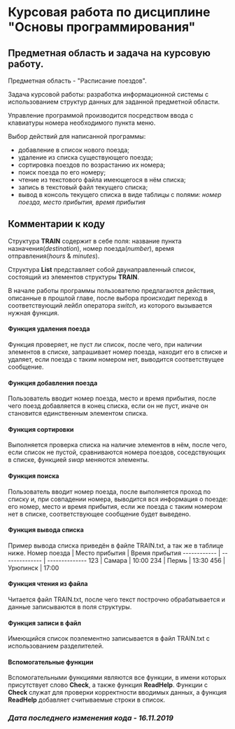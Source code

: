 # Курсовая работа по дисциплине "Основы программирования"

## Предметная область и задача на курсовую работу.
Предметная область - "Расписание поездов".

Задача курсовой работы: разработка информационной системы с использованием структур данных для заданной предметной области.

Управление программой производится посредством ввода с клавиатуры номера необходимого пункта меню.

Выбор действий для написанной программы:
- добавление в список нового поезда;
- удаление из списка существующего поезда;
- сортировка поездов по возрастанию их номера;
- поиск поезда по его номеру;
- чтение из текстового файла имеющегося в нём списка;
- запись в текстовый файл текущего списка;
- вывод в консоль текущего списка в виде таблицы с полями: *номер поезда, место прибытия, время прибытия*

## Комментарии к коду
Структура **TRAIN** содержит в себе поля: название пункта назначения(*destination*), номер поезда(*number*), время отправления(*hours* & *minutes*).

Структура **List** представляет собой двунаправленный список, состоящий из элементов структуры **TRAIN**.

В начале работы программы пользователю предлагаются действия, описанные в прошлой главе, после выбора происходит переход в соответствующий лейбл оператора *switch*, из которого вызывается нужная функция.

#### Функция удаления поезда
Функция проверяет, не пуст ли список, после чего, при наличии элементов в списке, запрашивает номер поезда, находит его в списке и удаляет, если поезда с таким номером нет, выводится соответствущее сообщение.

#### Функция добавления поезда
Пользователь вводит номер поезда, место и время прибытия, после чего поезд добавляется в конец списка, если он не пуст, иначе он становится единственным элементом списка.

#### Функция сортировки
Выполняется проверка списка на наличие элементов в нём, после чего, если список не пустой, сравниваются номера поездов, соседствующих в списке, функцией *swap* меняются элементы.

#### Функция поиска
Пользователь вводит номер поезда, после выполняется проход по списку и, при совпадении номера, выводится вся информация о поезде: его номер, место и время прибытия, если же поезда с таким номером нет в списке, соответствующее сообщение будет выведено.

#### Функция вывода списка
Пример вывода списка приведён в файле TRAIN.txt, а так же в таблице ниже.
Номер поезда | Место прибытия | Время прибытия
------------ | -------------- | --------------
123          | Самара         | 10:00
234          | Пермь          | 13:30
456          | Урюпинск       | 17:00

#### Функция чтения из файла
Читается файл TRAIN.txt, после чего текст построчно обрабатывается и данные записываются в поля структуры.

#### Функция записи в файл
Имеющийся список поэлементно записывается в файл TRAIN.txt с использованием разделителей.

#### Вспомогательные функции
Вспомогательными функциями являются все функции, в имени которых присутствует слово **Check**, а также функция **ReadHelp**. Функции с **Check** служат для проверки корректности вводимых данных, а функция **ReadHelp** добавляет считываемые строки в список.

### *Дата последнего изменения кода - 16.11.2019*
